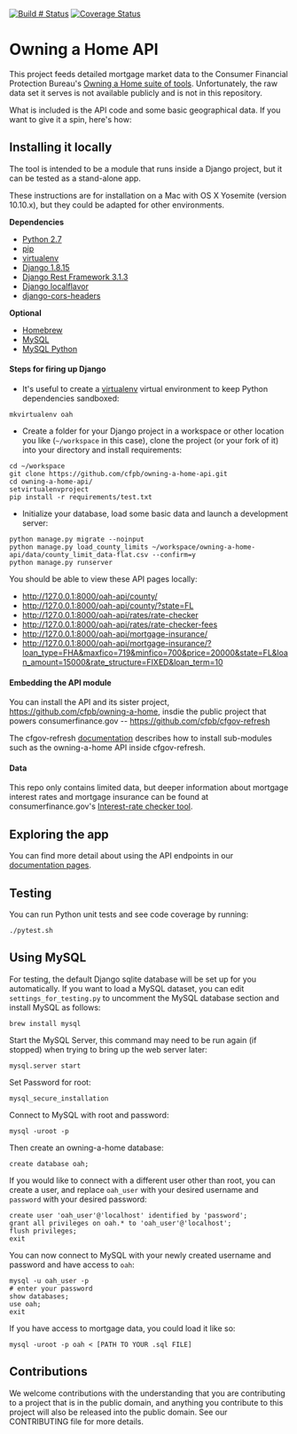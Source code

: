 [![Build # Status](https://travis-ci.org/cfpb/owning-a-home-api.svg?branch=master)](https://travis-ci.org/cfpb/owning-a-home-api) [![Coverage Status](https://coveralls.io/repos/cfpb/owning-a-home-api/badge.svg?branch=master)](https://coveralls.io/r/cfpb/owning-a-home-api?branch=master)

# Owning a Home API 

This project feeds detailed mortgage market data to the Consumer Financial Protection Bureau's [Owning a Home suite of tools](http://www.consumerfinance.gov/owning-a-home/). Unfortunately, the raw data set it serves is not available publicly and is not in this repository. 

What is included is the API code and some basic geographical data. If you want to give it a spin, here's how:

## Installing it locally

The tool is intended to be a module that runs inside a Django project, but it can be tested as a stand-alone app.

These instructions are for installation on a Mac with OS X Yosemite (version 10.10.x), but they could be adapted for other environments.

**Dependencies**
* [Python 2.7](https://www.python.org/download/releases/2.7/)
* [pip](https://pypi.python.org/pypi/pip)
* [virtualenv](https://virtualenv.pypa.io/en/latest/)
* [Django 1.8.15](https://docs.djangoproject.com/en/1.8/)
* [Django Rest Framework 3.1.3](http://www.django-rest-framework.org)
* [Django localflavor](https://github.com/django/django-localflavor)
* [django-cors-headers](https://github.com/ottoyiu/django-cors-headers)

**Optional**
* [Homebrew](http://brew.sh)
* [MySQL](http://www.mysql.com)
* [MySQL Python](http://mysql-python.sourceforge.net/)

#### Steps for firing up Django
- It's useful to create a [virtualenv](https://virtualenv.pypa.io/en/latest/) virtual environment to keep Python dependencies sandboxed:

```shell
mkvirtualenv oah
```

- Create a folder for your Django project in a workspace or other location you like (`~/workspace` in this case), clone the project (or your fork of it) into your directory and install requirements:

```
cd ~/workspace
git clone https://github.com/cfpb/owning-a-home-api.git
cd owning-a-home-api/
setvirtualenvproject
pip install -r requirements/test.txt
```

- Initialize your database, load some basic data and launch a development server:

```shell
python manage.py migrate --noinput
python manage.py load_county_limits ~/workspace/owning-a-home-api/data/county_limit_data-flat.csv --confirm=y
python manage.py runserver
```

You should be able to view these API pages locally:
- http://127.0.0.1:8000/oah-api/county/
- http://127.0.0.1:8000/oah-api/county/?state=FL
- http://127.0.0.1:8000/oah-api/rates/rate-checker
- http://127.0.0.1:8000/oah-api/rates/rate-checker-fees
- http://127.0.0.1:8000/oah-api/mortgage-insurance/
- http://127.0.0.1:8000/oah-api/mortgage-insurance/?loan_type=FHA&maxfico=719&minfico=700&price=20000&state=FL&loan_amount=15000&rate_structure=FIXED&loan_term=10

#### Embedding the API module

You can install the API and its sister project, https://github.com/cfpb/owning-a-home, insdie the public project that powers consumerfinance.gov -- https://github.com/cfpb/cfgov-refresh

The cfgov-refresh [documentation](https://cfpb.github.io/cfgov-refresh/) describes how to install sub-modules such as the owning-a-home API inside cfgov-refresh.

#### Data
This repo only contains limited data, but deeper information about mortgage interest rates and mortgage insurance can be found at consumerfinance.gov's [Interest-rate checker tool](http://www.consumerfinance.gov/owning-a-home/explore-rates/).

## Exploring the app

You can find more detail about using the API endpoints in our [documentation pages](https://cfpb.github.io/owning-a-home-api/).


## Testing
You can run Python unit tests and see code coverage by running:
```
./pytest.sh
```

## Using MySQL
For testing, the default Django sqlite database will be set up for you automatically. If you want to load a MySQL dataset, you can edit `settings_for_testing.py` to uncomment the MySQL database section and install MySQL as follows:
```shell
brew install mysql
```
Start the MySQL Server, this command may need to be run again (if stopped) when trying to bring up the web server later:
```shell
mysql.server start
```
Set Password for root:
```shell
mysql_secure_installation
```
Connect to MySQL with root and password:
```shell
mysql -uroot -p
```
Then create an owning-a-home database:
```shell
create database oah;
```
If you would like to connect with a different user other than root, you can create a user, and replace `oah_user` with your desired username and `password` with your desired password:
```shell
create user 'oah_user'@'localhost' identified by 'password';
grant all privileges on oah.* to 'oah_user'@'localhost';
flush privileges;
exit
```
You can now connect to MySQL with your newly created username and password and have access to `oah`:
```shell
mysql -u oah_user -p
# enter your password
show databases;
use oah;
exit
``` 

If you have access to mortgage data, you could load it like so:

```
mysql -uroot -p oah < [PATH TO YOUR .sql FILE]
```


## Contributions

We welcome contributions with the understanding that you are contributing to a project that is in the public domain, and anything you contribute to this project will also be released into the public domain. See our CONTRIBUTING file for more details.
